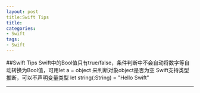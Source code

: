 ```yaml
---
layout: post
title:Swift Tips
title: 
categories:
- Swift
tags:
- Swift
---
```


     
	 
##Swift Tips
Swift中的Bool值只有true/false，条件判断中不会自动将数字等自动转换为Bool值，可用let a = object 来判断对象object是否为空
Swift支持类型推断，可以不声明变量类型 let string(:String) = "Hello Swift"

----
